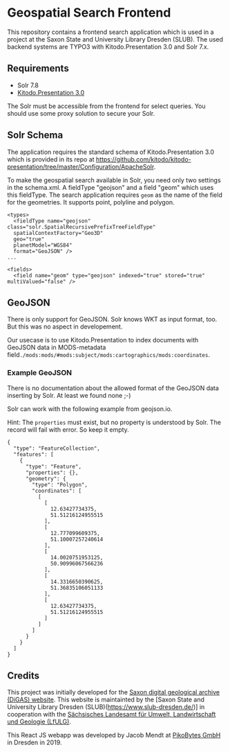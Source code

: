# Geospatial Search Frontend

This repository contains a frontend search application which is used in a project at the Saxon State and University Library Dresden (SLUB). The used backend systems are TYPO3 with Kitodo.Presentation 3.0 and Solr 7.x.

## Requirements

* Solr 7.8
* [Kitodo.Presentation 3.0](https://github.com/kitodo/kitodo-presentation)

The Solr must be accessible from the frontend for select queries. You should use some proxy solution to secure your Solr.

## Solr Schema

The application requires the standard schema of Kitodo.Presentation 3.0 which is provided in its repo at https://github.com/kitodo/kitodo-presentation/tree/master/Configuration/ApacheSolr.

To make the geospatial search available in Solr, you need only two settings in the schema.xml. A fieldType "geojson" and a field "geom" which uses this fieldType. 
The search application requires `geom` as the name of the field for the geometries. It supports point, polyline and polygon.

```
<types>
  <fieldType name="geojson" class="solr.SpatialRecursivePrefixTreeFieldType" 
  spatialContextFactory="Geo3D" 
  geo="true" 
  planetModel="WGS84" 
  format="GeoJSON" />
...

<fields>
  <field name="geom" type="geojson" indexed="true" stored="true" multiValued="false" />
```

## GeoJSON

There is only support for GeoJSON. Solr knows WKT as input format, too. But this was no aspect in developement.

Our usecase is to use Kitodo.Presentation to index documents with GeoJSON data in MODS-metadata field`./mods:mods/#mods:subject/mods:cartographics/mods:coordinates`.

### Example GeoJSON

There is no documentation about the allowed format of the GeoJSON data inserting by Solr. At least we found none ;-)

Solr can work with the following example from geojson.io. 

Hint: The `properties` must exist, but no property is understood by Solr. The record will fail with error. So keep it empty.

```
{
  "type": "FeatureCollection",
  "features": [
    {
      "type": "Feature",
      "properties": {},
      "geometry": {
        "type": "Polygon",
        "coordinates": [
          [
            [
              12.63427734375,
              51.51216124955515
            ],
            [
              12.777099609375,
              51.10007257240614
            ],
            [
              14.0020751953125,
              50.90996067566236
            ],
            [
              14.3316650390625,
              51.36835106051133
            ],
            [
              12.63427734375,
              51.51216124955515
            ]
          ]
        ]
      }
    }
  ]
}
```

## Credits

This project was initially developed for the [Saxon digital geological archive (DiGAS) website](https://www.digas.sachsen.de). This website is maintainted by the [Saxon State and University Library Dresden (SLUB)(https://www.slub-dresden.de/)] in cooperation with the [Sächsisches Landesamt für Umwelt, Landwirtschaft und Geologie (LfULG)](https://www.lfulg.sachsen.de/).

This React JS webapp was developed by Jacob Mendt at [PikoBytes GmbH](https://pikobytes.de/) in Dresden in 2019.